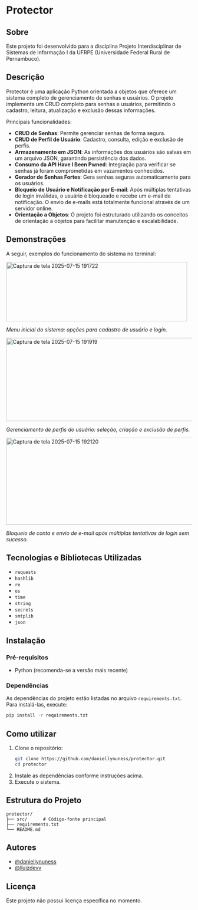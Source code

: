 # Protector

## Sobre

Este projeto foi desenvolvido para a disciplina Projeto Interdisciplinar de Sistemas de Informação I da UFRPE (Universidade Federal Rural de Pernambuco).

## Descrição

Protector é uma aplicação Python orientada a objetos que oferece um sistema completo de gerenciamento de senhas e usuários. O projeto implementa um CRUD completo para senhas e usuários, permitindo o cadastro, leitura, atualização e exclusão dessas informações.

Principais funcionalidades:

- **CRUD de Senhas**: Permite gerenciar senhas de forma segura.
- **CRUD de Perfil de Usuário**: Cadastro, consulta, edição e exclusão de perfis.
- **Armazenamento em JSON**: As informações dos usuários são salvas em um arquivo JSON, garantindo persistência dos dados.
- **Consumo da API Have I Been Pwned**: Integração para verificar se senhas já foram comprometidas em vazamentos conhecidos.
- **Gerador de Senhas Fortes**: Gera senhas seguras automaticamente para os usuários.
- **Bloqueio de Usuário e Notificação por E-mail**: Após múltiplas tentativas de login inválidas, o usuário é bloqueado e recebe um e-mail de notificação. O envio de e-mails está totalmente funcional através de um servidor online.
- **Orientação a Objetos**: O projeto foi estruturado utilizando os conceitos de orientação a objetos para facilitar manutenção e escalabilidade.

## Demonstrações

A seguir, exemplos do funcionamento do sistema no terminal:

<img width="491" height="161" alt="Captura de tela 2025-07-15 191722" src="https://github.com/user-attachments/assets/cb00e9d0-742f-45f8-8003-504207f2a999" />

*Menu inicial do sistema: opções para cadastro de usuário e login.*

<img width="511" height="226" alt="Captura de tela 2025-07-15 191919" src="https://github.com/user-attachments/assets/d661b6d2-8bec-4ad8-80ee-5004033665b2" />

*Gerenciamento de perfis do usuário: seleção, criação e exclusão de perfis.*

<img width="686" height="236" alt="Captura de tela 2025-07-15 192120" src="https://github.com/user-attachments/assets/f144dc4c-4217-40de-bbf4-d2cf9fc94649" />

*Bloqueio de conta e envio de e-mail após múltiplas tentativas de login sem sucesso.*

## Tecnologias e Bibliotecas Utilizadas

- `requests`
- `hashlib`
- `re`
- `os`
- `time`
- `string`
- `secrets`
- `smtplib`
- `json`

## Instalação

### Pré-requisitos

- Python (recomenda-se a versão mais recente)

### Dependências

As dependências do projeto estão listadas no arquivo `requirements.txt`. Para instalá-las, execute:

```bash
pip install -r requirements.txt
```

## Como utilizar

1. Clone o repositório:
    ```bash
    git clone https://github.com/daniellynuness/protector.git
    cd protector
    ```
2. Instale as dependências conforme instruções acima.
3. Execute o sistema.

## Estrutura do Projeto

```
protector/
├── src/      # Código-fonte principal
├── requirements.txt
└── README.md
```

## Autores

- [@daniellynuness](https://github.com/daniellynuness)
- [@lluizdevv](https://github.com/lluizdevv)

## Licença

Este projeto não possui licença específica no momento.
